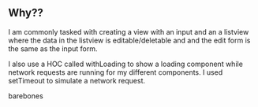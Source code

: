 ## Why??

I am commonly tasked with creating a view with an input and an a listview where the data in the listview is editable/deletable and and the edit form is the same as the input form.

I also use a HOC called withLoading to show a loading component while network requests are running for my different components.  I used setTimeout to simulate a network request.

barebones
